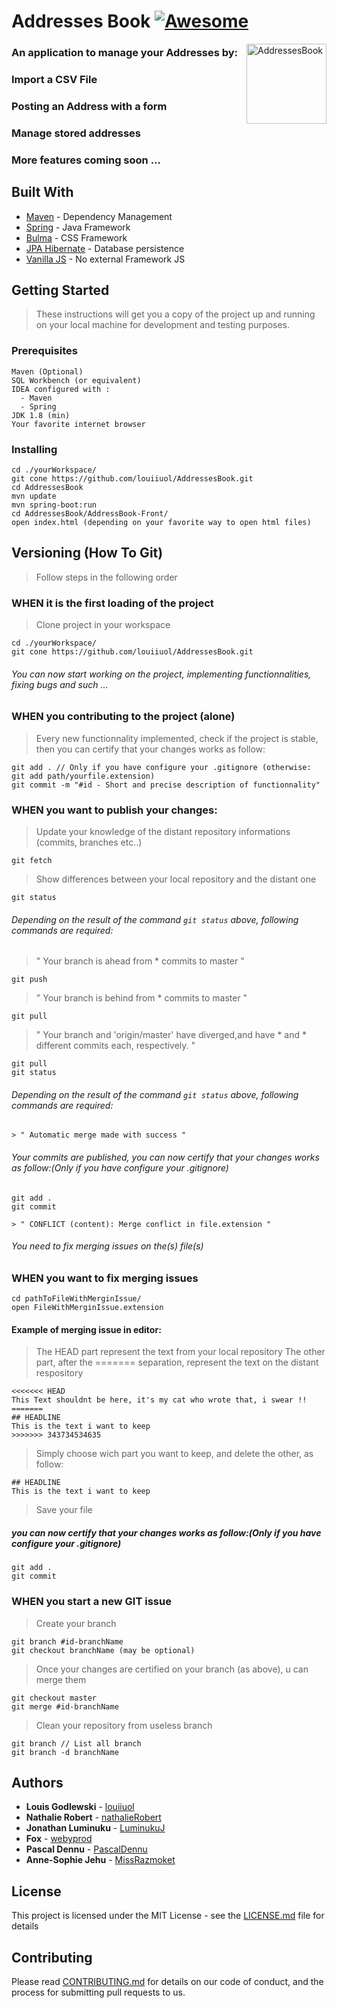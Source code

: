 # Addresses Book [![Awesome](https://cdn.rawgit.com/sindresorhus/awesome/d7305f38d29fed78fa85652e3a63e154dd8e8829/media/badge.svg)](https://github.com/sindresorhus/awesome)

<img src="https://image.flaticon.com/icons/svg/148/148988.svg" title="AddressesBook" alt="AddressesBook" align="right" width="128">

### An application to manage your Addresses by: 
###  Import a CSV File 
###  Posting an Address with a form
###  Manage stored addresses
###  More features coming soon ...

## Built With
* [Maven](https://maven.apache.org/) - Dependency Management
* [Spring](https://spring.io/) - Java Framework
* [Bulma](https://bulma.io/documentation/) - CSS Framework
* [JPA Hibernate](https://hibernate.org/orm/documentation/5.4/) - Database persistence
* [Vanilla JS](https://developer.mozilla.org/en-US/docs/Web/JavaScript) - No external Framework JS

## Getting Started

> These instructions will get you a copy of the project up and running on your local machine for development and testing purposes. 
### Prerequisites
```
Maven (Optional)
SQL Workbench (or equivalent)
IDEA configured with : 
  - Maven
  - Spring
JDK 1.8 (min)
Your favorite internet browser
```

### Installing
```
cd ./yourWorkspace/
git cone https://github.com/louiiuol/AddressesBook.git
cd AddressesBook
mvn update
mvn spring-boot:run
cd AddressesBook/AddressBook-Front/
open index.html (depending on your favorite way to open html files)
```

## Versioning (How To Git) 
> Follow steps in the following order

### WHEN it is the first loading of the project
> Clone project in your workspace
```
cd ./yourWorkspace/
git cone https://github.com/louiiuol/AddressesBook.git
```
###### You can now start working on the project, implementing functionnalities, fixing bugs and such ...

### WHEN you contributing to the project (alone)
> Every new functionnality implemented, check if the project is stable, 
> then you can certify that your changes works as follow:
```
git add . // Only if you have configure your .gitignore (otherwise: git add path/yourfile.extension)
git commit -m "#id - Short and precise description of functionnality"
```

### WHEN you want to publish your changes:
> Update your knowledge of the distant repository informations (commits, branches etc..)
```
git fetch
```
> Show differences between your local repository and the distant one 
```
git status
```
###### Depending on the result of the command ```git status``` above, following commands are required: 
> " Your branch is ahead from * commits to master "
```
git push
```
> " Your branch is behind from * commits to master "
```
git pull
```

> " Your branch and 'origin/master' have diverged,and have * and * different commits each, respectively. "
```
git pull
git status
```
###### Depending on the result of the command ```git status``` above, following commands are required: 
```
> " Automatic merge made with success "
```
###### Your commits are published, you can now certify that your changes works as follow:(Only if you have configure your .gitignore)
```
git add . 
git commit 
```

```
> " CONFLICT (content): Merge conflict in file.extension " 
```
###### You need to fix merging issues on the(s) file(s)

### WHEN you want to fix merging issues
```
cd pathToFileWithMerginIssue/
open FileWithMerginIssue.extension
```
#### Example of merging issue in editor: 
> The HEAD part represent the text from your local repository
> The other part, after the ======= separation, represent the text on the distant respository
```
<<<<<<< HEAD
This Text shouldnt be here, it's my cat who wrote that, i swear !!
=======
## HEADLINE
This is the text i want to keep 
>>>>>>> 343734534635
```
> Simply choose wich part you want to keep, and delete the other, as follow: 
```
## HEADLINE
This is the text i want to keep 
```
> Save your file 

##### you can now certify that your changes works as follow:(Only if you have configure your .gitignore)
```
git add . 
git commit 
```

### WHEN you start a new GIT issue
> Create your branch
```
git branch #id-branchName
git checkout branchName (may be optional)
```
> Once your changes are certified on your branch (as above), u can merge them 
```
git checkout master 
git merge #id-branchName
```
> Clean your repository from useless branch
```
git branch // List all branch 
git branch -d branchName
```

## Authors

* **Louis Godlewski**  - [louiiuol](https://github.com/louiiuol)
* **Nathalie Robert**  - [nathalieRobert](https://github.com/nathalieRobert)
* **Jonathan Luminuku**  - [LuminukuJ](https://github.com/LuminukuJ)
* **Fox**  - [webyprod](https://github.com/webyprod)
* **Pascal Dennu**  - [PascalDennu](https://github.com/PascalDennu)
* **Anne-Sophie Jehu**  - [MissRazmoket](https://github.com/MissRazmoket)


## License

This project is licensed under the MIT License - see the [LICENSE.md](LICENSE.md) file for details

## Contributing

Please read [CONTRIBUTING.md](https://gist.github.com/louiiuol/f1ca9436c877c85f39f20e683ed64156) for details on our code of conduct, and the process for submitting pull requests to us.

